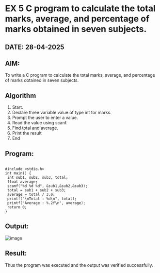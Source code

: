# EX 5 C program to calculate the total marks, average, and percentage of marks obtained in seven subjects.
## DATE: 28-04-2025
## AIM:
To write a C program to calculate the total marks, average, and percentage of marks obtained in seven subjects.

## Algorithm
1. Start.
2. Declare three variable value of type int for marks.
3. Prompt the user to enter a value.
4. Read the value using scanf.
5. Find total and average.
6. Print the result
7. End

## Program:
```

#include <stdio.h>
int main() {
 int sub1, sub2, sub3, total;
 float average;
 scanf("%d %d %d", &sub1,&sub2,&sub3);
 total = sub1 + sub2 + sub3;
 average = total / 3.0;
 printf("\nTotal : %d\n", total);
 printf("Average : %.2f\n", average);
 return 0;
}

```

## Output:

![image](https://github.com/user-attachments/assets/27166900-e07e-45a1-9780-474709f8576b)


## Result:
Thus the program was executed and the output was verified successfully.
